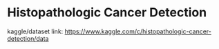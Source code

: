 # Histopathologic Cancer Detection

kaggle/dataset link:  https://www.kaggle.com/c/histopathologic-cancer-detection/data
